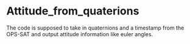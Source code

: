 # Attitude_from_quaterions
The code is supposed to take in quaternions and a timestamp from the OPS-SAT and output attitude information like euler angles.

